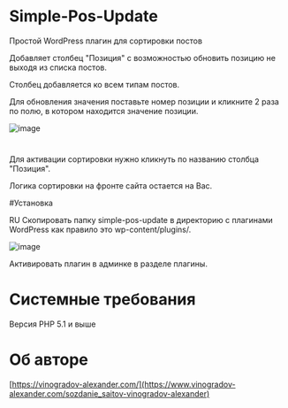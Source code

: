 # Simple-Pos-Update

Простой WordPress плагин для сортировки постов

Добавляет столбец "Позиция" с возможностью обновить позицию не выходя из списка постов.

Столбец добавляется ко всем типам постов.

Для обновления значения поставьте номер позиции и кликните 2 раза по полю, в котором находится значение позиции.




![image](https://github.com/AlexanderUfa/Simple-Pos-Update/assets/75223388/d6eb1201-d262-4a3c-8ede-43a7a8aa44b6)
#

Для активации сортировки нужно кликнуть по названию столбца "Позиция".

Логика сортировки на фронте сайта остается на Вас.


#Установка 

RU
Скопировать папку simple-pos-update в директорию с плагинами WordPress как правило это wp-content/plugins/.

![image](https://github.com/AlexanderUfa/Simple-Pos-Update/assets/75223388/29a398a8-b0a5-42e9-9c54-db88391ecf2c)

Активировать плагин в админке в разделе плагины.

# Системные требования

Версия PHP 5.1 и выше

# Об авторе
[https://vinogradov-alexander.com/](https://www.vinogradov-alexander.com/sozdanie_saitov-vinogradov-alexander)
